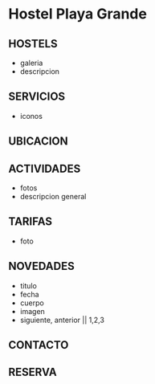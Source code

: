 # Hostel Playa Grande

## HOSTELS 
- galeria
- descripcion

## SERVICIOS
- iconos

## UBICACION

## ACTIVIDADES
- fotos
- descripcion general

## TARIFAS
- foto

## NOVEDADES
- titulo
- fecha
- cuerpo
- imagen
- siguiente, anterior || 1,2,3

## CONTACTO

## RESERVA